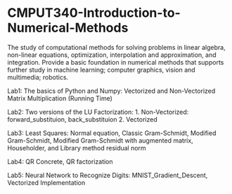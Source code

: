 # CMPUT340-Introduction-to-Numerical-Methods
The study of computational methods for solving problems in linear algebra, non-linear equations, optimization, interpolation and approximation, and integration. Provide a basic foundation in numerical methods that supports further study in machine learning; computer graphics, vision and multimedia; robotics.

Lab1: The basics of Python and Numpy: Vectorized and Non-Vectorized Matrix Multiplication (Running Time)

Lab2: Two versions of the LU Factorization: 1. Non-Vectorized: forward_substituion, back_substituion 2. Vectorized

Lab3: Least Squares: Normal equation, Classic Gram-Schmidt, Modified Gram-Schmidt, Modified Gram-Schmidt with augmented matrix, Householder, and Library method residual norm

Lab4: QR Concrete, QR factorization

Lab5: Neural Network to Recognize Digits: MNIST_Gradient_Descent, Vectorized Implementation
